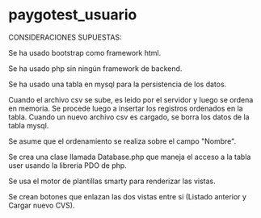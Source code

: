 # paygotest_usuario

CONSIDERACIONES SUPUESTAS:

Se ha usado bootstrap como framework html.

Se ha usado php sin ningún framework de backend.

Se ha usado una tabla en mysql para la persistencia de los datos.

Cuando el archivo csv se sube, es leido por el servidor y luego se ordena en memoria. Se procede luego a insertar los registros ordenados en la tabla. Cuando un nuevo archivo csv es cargado, se borra los datos de la tabla mysql.

Se asume que el ordenamiento se realiza sobre el campo "Nombre".

Se crea una clase llamada Database.php que maneja el acceso a la tabla user usando la libreria PDO de php.

Se usa el motor de plantillas smarty para renderizar las vistas.

Se crean botones que enlazan las dos vistas entre si (Listado anterior y Cargar nuevo CVS).